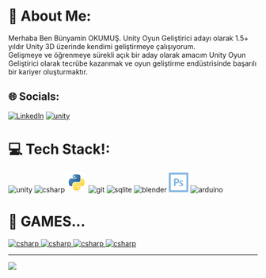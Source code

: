 # 💫 About Me:
Merhaba Ben Bünyamin OKUMUŞ. Unity Oyun Geliştirici adayı olarak 1.5+ yıldır Unity 3D üzerinde kendimi geliştirmeye çalışıyorum. <br>Gelişmeye ve öğrenmeye sürekli açık bir aday olarak amacım Unity Oyun Geliştirici olarak tecrübe kazanmak ve oyun geliştirme endüstrisinde başarılı bir kariyer oluşturmaktır.<br>


## 🌐 Socials:

[![LinkedIn](https://img.shields.io/badge/LinkedIn-%230077B5.svg?logo=linkedin&logoColor=white)](https://linkedin.com/in/bunyaminokumus/)
<a href="https://play.unity.com/u/okumus28/" target="_blank" title="Unity Play" rel="noreferrer"> <img src="https://play.unity.com/public/images/logos/unity-play-logo.min.svg" alt="unity" width="100" /> </a> 

# 💻 Tech Stack!:

<p align="left">
  <a  target="_blank" rel="noreferrer"> <img src="https://www.vectorlogo.zone/logos/unity3d/unity3d-icon.svg" alt="unity" width="40"               height="40"/> </a> 
  <a target="_blank" rel="noreferrer"> <img  src="https://camo.githubusercontent.com/be406e7fcc11cd6204d544a8e1e3a168cd57a6fbf1d3b455830feeb85ef1ec76/68747470733a2f2f63646e2e6a7364656c6976722e6e65742f67682f64657669636f6e732f64657669636f6e2f69636f6e732f6373686172702f6373686172702d6f726967696e616c2e737667" alt="csharp"  width="40" height="40"/> </a>
  <a target="_blank" rel="noreferrer"> <img src="https://raw.githubusercontent.com/devicons/devicon/master/icons/python/python-original.svg"                alt="python" width="40" height="40"/> </a>
  <a target="_blank" rel="noreferrer"> <img src="https://www.vectorlogo.zone/logos/git-scm/git-scm-icon.svg" alt="git" width="40"                height="40"/> </a> 
  <a title="Sqlite" target="_blank" rel="noreferrer"> <img src="https://upload.wikimedia.org/wikipedia/commons/thumb/3/38/SQLite370.svg/203px-SQLite370.svg.png" alt="sqlite" height="40"/> </a> 
  <a title = "Blender" target="_blank" rel="noreferrer"> <img src="https://download.blender.org/branding/community/blender_community_badge_white.svg"          alt="blender" width="40"        height="40"/> </a> 
  <a target="_blank" rel="noreferrer"> <img                                                                                                                                  src="https://raw.githubusercontent.com/devicons/devicon/master/icons/photoshop/photoshop-line.svg" alt="photoshop" width="40" height="40"/> </a> 
  <a target="_blank" rel="noreferrer"> <img src="https://cdn.worldvectorlogo.com/logos/arduino-1.svg" alt="arduino" width="40"                height="40"/> </a>
</p>




# 🚀 GAMES...

<p align="left">
  <a href="https://play.google.com/store/apps/details?id=com.BamBam.DiceCrush" target="_blank" rel="noreferrer" title= "Dice Crush"> <img                                    src="https://play-lh.googleusercontent.com/Z1hxJwMDIcpNyai3_1nC0PTnwrPqPp6DJDX5oF_MAEWgbazbmaKZ9SHxAWjmNzM4oVGN=w240-h480-rw" alt="csharp" width="60"                    height="60"/> </a>
  <a href="https://play.google.com/store/apps/details?id=com.BamBamGames.MatchDefense" target="_blank" rel="noopener noreferrer" title="Match & Defense"> 
    <img src="https://play-lh.googleusercontent.com/R0J6czvtO_HLDg5OWo5IRg4GlVx905X8PLcjA4sn2tZA8L36FiH_JLU00CTqLNYmo7k=w240-h480-rw" alt="csharp" width="60"               height="60"/> 
  </a>
  <a href="https://play.google.com/store/apps/details?id=com.BamBam.DefenderFantazia" target="_blank" rel="noreferrer" title= "Defender Fantazia"> <img                      src="https://play-lh.googleusercontent.com/6Rgll6yd4Puys0OsDnCnb6oSxrmnBEC-24sqReRF1QhLK1SOozBMtcfnBfGg7qLyjUxc=w240-h480-rw" alt="csharp" width="60"                    height="60"/> </a>
  <a href="https://play.google.com/store/apps/details?id=com.BamBam.MergedDices" target="_blank" rel="noreferrer" title= "Merged Dices"> <img                                src="https://play-lh.googleusercontent.com/c4aJ6WAI5zmDwHOKgNpTt7Th8gzyLnSGuc_wzkos78hx2fwTHqM1XgG-Q6zw8bI1UeL1=w240-h480-rw" alt="csharp" width="60"                    height="60"/> </a>
  
</p>



---
[![](https://visitcount.itsvg.in/api?id=Okumus28&icon=0&color=0)](https://visitcount.itsvg.in)


